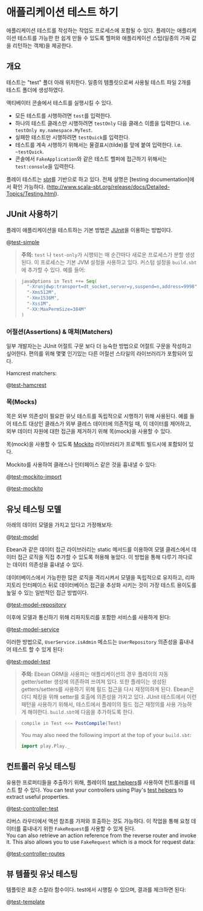 <!--- Copyright (C) 2009-2015 Typesafe Inc. <http://www.typesafe.com> -->
# 애플리케이션 테스트 하기

애플리케이션 테스트를 작성하는 작업도 프로세스에 포함될 수 있다. 플레이는 애플리케이션 테스트를 가능한 한 쉽게 만들 수 있도록 헬퍼와 애플리케이션 스텁(일종의 가짜 값을 리턴하는 객체)을 제공한다.  

## 개요

테스트는 "test" 폴더 아래 위치한다. 일종의 템플릿으로써 사용될 테스트 파일 2개를 테스트 폴더에 생성하였다.

액티베이터 콘솔에서 테스트를 실행시킬 수 있다.

* 모든 테스트를 시행하려면 `test`를 입력한다.
* 하나의 테스트 클래스만 시행하려면 `testOnly` 다음 클래스 이름을 입력한다. i.e. `testOnly my.namespace.MyTest`.
* 실패한 테스트만 시행하려면 `testQuick`를 입력한다.
* 테스트를 계속 시행하기 위해서는 물결표시(tilde)를 앞에 붙여 입력한다. i.e. `~testQuick`.
* 콘솔에서 `FakeApplication`와 같은 테스트 헬퍼에 접근하기 위해서는  `test:console`을 입력한다.

플레이 테스트는 [sbt](http://www.scala-sbt.org/)를 기반으로 하고 있다. 전체 설명은 [testing documentation]에서 확인 가능하다.
(http://www.scala-sbt.org/release/docs/Detailed-Topics/Testing.html).

## JUnit 사용하기

플레이 애플리케이션을 테스트하는 기본 방법은 [JUnit](http://www.junit.org/)을 이용하는 방법이다.

@[test-simple](code/javaguide/tests/SimpleTest.java)

> **주의:** `test` 나 `test-only`가 시행되는 매 순간마다 새로운 프로세스가 분할 생성된다. 이 프로세스는 기본 JVM 설정을 사용하고 있다. 커스텀 설정을 `build.sbt`에 추가할 수 있다. 예를 들어:

> ```scala
> javaOptions in Test ++= Seq(
>   "-Xrunjdwp:transport=dt_socket,server=y,suspend=n,address=9998",
>   "-Xms512M",
>   "-Xmx1536M",
>   "-Xss1M",
>   "-XX:MaxPermSize=384M"
> )
> ```

### 어절션(Assertions) & 매쳐(Matchers)

일부 개발자는는 JUnit 어절트 구문 보다 더 능숙한 방법으로 어절트 구문을 작성하고 싶어한다. 편의를 위해 몇몇 인기있는 다른 어절션 스타일의 라이브러리가 포함되어 있다.

Hamcrest matchers:

@[test-hamcrest](code/javaguide/tests/HamcrestTest.java)

### 목(Mocks)

목은 외부 의존성이 필요한 유닛 테스트를 독립적으로 시행하기 위해 사용된다. 예를 들어 테스트 대상인 클래스가 외부 클레스 데이터에 의존적일 때, 이 데이터를 제어하고, 외부 데이터 자원에 대한 접근을 제거하기 위해 목(mock)을 사용할 수 있다.

목(mock)을 사용할 수 있도록 [Mockito](https://code.google.com/p/mockito/) 라이브러리가 프로젝트 빌드시에 포함되어 있다. 

Mockito를 사용하여 클래스나 인터페이스 같은 것을 흉내낼 수 있다:

@[test-mockito-import](code/javaguide/tests/MockitoTest.java)

@[test-mockito](code/javaguide/tests/MockitoTest.java)

## 유닛 테스팅 모델

아래의 데이터 모델을 가지고 있다고 가정해보자:

@[test-model](code/javaguide/tests/ModelTest.java)

Ebean과 같은 데이터 접근 라이브러리는 static 메서드를 이용하여 모델 클레스에서 데이터 접근 로직을 직접 추가할 수 있도록 허용해 놓았다. 이 방법을 통해 다루기 까다로는 데이터 의존성을 흉내낼 수 있다.

데이터베이스에서 가능한한 많은 로직을 격리시켜서 모델을 독립적으로 유지하고, 리파지토리 인터페이스 뒤로 데이터베이스 접근을 추상화 시키는 것이 가장 테스트 용이도를 높일 수 있는 일반적인 접근 방법이다. 

@[test-model-repository](code/javaguide/tests/ModelTest.java)

이후에 모델과 통신하기 위해 리파지토리를 포함한 서비스를 사용하게 된다:

@[test-model-service](code/javaguide/tests/ModelTest.java)

이러한 방법으로, `UserService.isAdmin` 메소드는 `UserRepository` 의존성을 흉내내어 테스트 할 수 있게 된다:

@[test-model-test](code/javaguide/tests/ModelTest.java)

> **주의:** Ebean ORM을 사용파는 애플리케이션의 경우 플레이의 자동 getter/setter 생성에 의존하여 쓰여져 있다. 또한 플레이는 생성된 getters/setters를 사용하기 위해 필드 접근을 다시 재정의하게 된다. Ebean은 더디 체킹을 위해 setter를 호출에 의존성을 가지고 있다. JUnit 테스트에서 이런 패턴을 사용하기 위해서, 테스트에서 플레이의 필드 접근 재정의를 사용 가능하게 해야한다. `build.sbt`에 다음을 추가하도록 한다.


> ```scala
> compile in Test <<= PostCompile(Test)
> ```
>
> You may also need the following import at the top of your `build.sbt`:
>
> ```scala
> import play.Play._
> ```

## 컨트롤러 유닛 테스팅

유용한 프로퍼티들을 추출하기 위해, 플레이의 [test helpers](api/java/play/test/Helpers.html)를 사용하여 컨트롤러를 테스트 할 수 있다. 
You can test your controllers using Play's [test helpers](api/java/play/test/Helpers.html) to extract useful properties.

@[test-controller-test](code/javaguide/tests/ApplicationTest.java)

리버스 라우터에서 액션 참조를 가져와 호출하는 것도 가능하다. 이 작업을 통해 요청 데이터를 흉내내기 위한 `FakeRequest`를 사용할 수 있게 된다.  
You can also retrieve an action reference from the reverse router and invoke it. This also allows you to use `FakeRequest` which is a mock for request data:

@[test-controller-routes](code/javaguide/tests/ApplicationTest.java)

## 뷰 템플릿 유닛 테스팅

템플릿은 표준 스칼라 함수이다. test에서 시행킬 수 있으며, 결과를 체크하면 된다: 

@[test-template](code/javaguide/tests/ApplicationTest.java)

